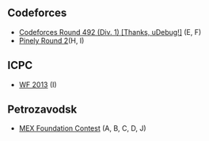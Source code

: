 ## Codeforces
- [Codeforces Round 492 (Div. 1) [Thanks, uDebug!]](https://codeforces.com/contest/995) (E, F) 
- [Pinely Round 2](https://codeforces.com/contest/1863)(H, I)
## ICPC
- [WF 2013](https://codeforces.com/gym/101208) (I)
## Petrozavodsk
- [MEX Foundation Contest](https://codeforces.com/gym/102412/) (A, B, C, D, J)
